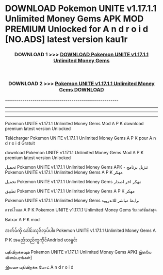 # DOWNLOAD Pokemon UNITE v1.17.1.1 Unlimited Money Gems  APK MOD PREMIUM Unlocked for A n d r o i d [NO.ADS] latest version kau1r 



<div align="center">

<h3>DOWNLOAD 1 >>> <a href="https://getmod2.web.app/?judul=Pokemon UNITE v1.17.1.1 Unlimited Money Gems ">DOWNLOAD Pokemon UNITE v1.17.1.1 Unlimited Money Gems </a></h3><br>

<h3>DOWNLOAD 2 >>> <a href="https://getmod2.web.app/?judul=Pokemon UNITE v1.17.1.1 Unlimited Money Gems ">Pokemon UNITE v1.17.1.1 Unlimited Money Gems  DOWNLOAD </a></h3>

</div>
----------------------------------------------------------

----------------------------------------------------------

----------------------------------------------------------

----------------------------------------------------------

Pokemon UNITE v1.17.1.1 Unlimited Money Gems  Mod A P K download premium latest version Unlocked

Télécharger Pokemon UNITE v1.17.1.1 Unlimited Money Gems  A P K pour A n d r o i d Gratuit

download Pokemon UNITE v1.17.1.1 Unlimited Money Gems  Mod A P K premium latest version Unlocked

تحميل Pokemon UNITE v1.17.1.1 Unlimited Money Gems  APK - تنزيل برنامج Pokemon UNITE v1.17.1.1 Unlimited Money Gems  A P K مهكر

تحميل Pokemon UNITE v1.17.1.1 Unlimited Money Gems  مهكر اخر اصدار

تطبيق Pokemon UNITE v1.17.1.1 Unlimited Money Gems  A P K مهكر

Pokemon UNITE v1.17.1.1 Unlimited Money Gems  برابط مباشر للاندرويد

ดาวน์โหลด A P K Pokemon UNITE v1.17.1.1 Unlimited Money Gems  รับเวอร์ชันล่าสุด

Baixar A P K mod

အက်ပ်ကို ဒေါင်းလုဒ်လုပ်ပါ။ Pokemon UNITE v1.17.1.1 Unlimited Money Gems  A P K အမည်သည်ကူကိုင်Andriod ဗားရှင်း

பதிவிறக்கவும் Pokemon UNITE v1.17.1.1 Unlimited Money Gems  APK[ இல்லை விளம்பரங்கள்] 
 
இலவச பதிவிறக்க மோட் A n d r o i d



